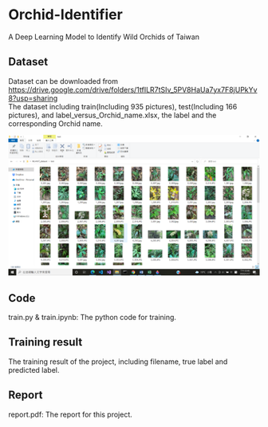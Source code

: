 # Orchid-Identifier
A Deep Learning Model to Identify Wild Orchids of Taiwan

## Dataset
Dataset can be downloaded from  
https://drive.google.com/drive/folders/1tfILR7tSIv_5PV8HaUa7yx7F8jUPkYv8?usp=sharing  
The dataset including train(Including 935 pictures), test(Including 166 pictures), and
label_versus_Orchid_name.xlsx, the label and the corresponding Orchid name.

![image](https://github.com/ehjhihlo/Orchid-Identifier/blob/main/image/test_set.png?raw=true)

## Code
train.py & train.ipynb: The python code for training.

## Training result
The training result of the project, including filename, true label and predicted label.

## Report
report.pdf: The report for this project.
